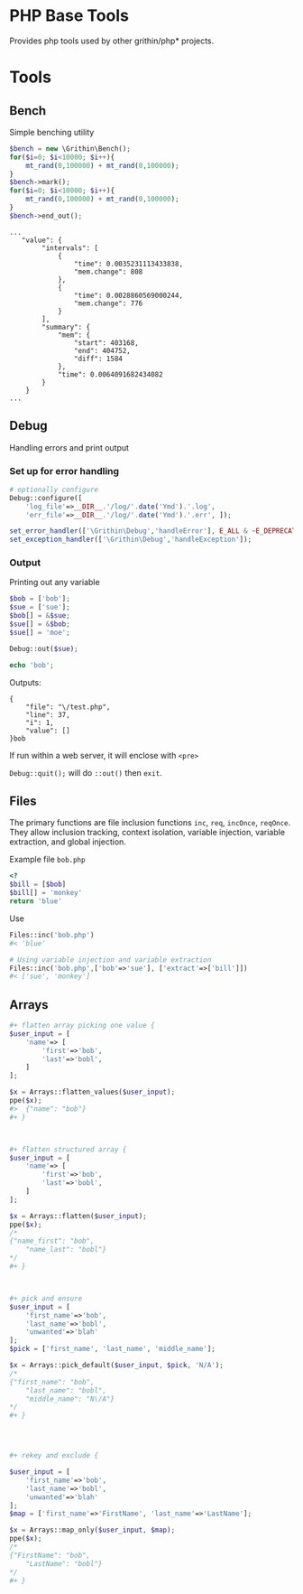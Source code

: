 # PHP Base Tools

Provides php tools used by other grithin/php* projects.


# Tools

## Bench
Simple benching utility

```php
$bench = new \Grithin\Bench();
for($i=0; $i<10000; $i++){
	mt_rand(0,100000) + mt_rand(0,100000);
}
$bench->mark();
for($i=0; $i<10000; $i++){
	mt_rand(0,100000) + mt_rand(0,100000);
}
$bench->end_out();
```

```
...
   "value": {
        "intervals": [
            {
                "time": 0.0035231113433838,
                "mem.change": 808
            },
            {
                "time": 0.0028860569000244,
                "mem.change": 776
            }
        ],
        "summary": {
            "mem": {
                "start": 403168,
                "end": 404752,
                "diff": 1584
            },
            "time": 0.0064091682434082
        }
    }
...
```

## Debug
Handling errors and print output


### Set up for error handling
```php
# optionally configure
Debug::configure([
	'log_file'=>__DIR__.'/log/'.date('Ymd').'.log',
	'err_file'=>__DIR__.'/log/'.date('Ymd').'.err',	]);

set_error_handler(['\Grithin\Debug','handleError'], E_ALL & ~E_DEPRECATED & ~E_STRICT & ~E_NOTICE);
set_exception_handler(['\Grithin\Debug','handleException']);
```

### Output

Printing out any variable
```php
$bob = ['bob'];
$sue = ['sue'];
$bob[] = &$sue;
$sue[] = &$bob;
$sue[] = 'moe';

Debug::out($sue);

echo 'bob';
```
Outputs:
```
{
    "file": "\/test.php",
    "line": 37,
    "i": 1,
    "value": []
}bob
```
If run within a web server, it will enclose with `<pre>`

`Debug::quit();` will do `::out()` then `exit`.








## Files
The primary functions are file inclusion functions `inc`, `req`, `incOnce`, `reqOnce`.  They allow inclusion tracking, context isolation, variable injection, variable extraction, and global injection.

Example file `bob.php`
```php
<?
$bill = [$bob]
$bill[] = 'monkey'
return 'blue'
```

Use
```php
Files::inc('bob.php')
#< 'blue'

# Using variable injection and variable extraction
Files::inc('bob.php',['bob'=>'sue'], ['extract'=>['bill']])
#< ['sue', 'monkey']
```


## Arrays
```php
#+ flatten array picking one value {
$user_input = [
	'name'=> [
		'first'=>'bob',
		'last'=>'bobl',
	]
];

$x = Arrays::flatten_values($user_input);
ppe($x);
#>  {"name": "bob"}
#+ }



#+ flatten structured array {
$user_input = [
	'name'=> [
		'first'=>'bob',
		'last'=>'bobl',
	]
];

$x = Arrays::flatten($user_input);
ppe($x);
/*
{"name_first": "bob",
    "name_last": "bobl"}
*/
#+ }



#+ pick and ensure
$user_input = [
	'first_name'=>'bob',
	'last_name'=>'bobl',
	'unwanted'=>'blah'
];
$pick = ['first_name', 'last_name', 'middle_name'];

$x = Arrays::pick_default($user_input, $pick, 'N/A');
/*
{"first_name": "bob",
    "last_name": "bobl",
    "middle_name": "N\/A"}
*/
#+ }




#+ rekey and exclude {

$user_input = [
	'first_name'=>'bob',
	'last_name'=>'bobl',
	'unwanted'=>'blah'
];
$map = ['first_name'=>'FirstName', 'last_name'=>'LastName'];

$x = Arrays::map_only($user_input, $map);
ppe($x);
/*
{"FirstName": "bob",
    "LastName": "bobl"}
*/
#+ }

```